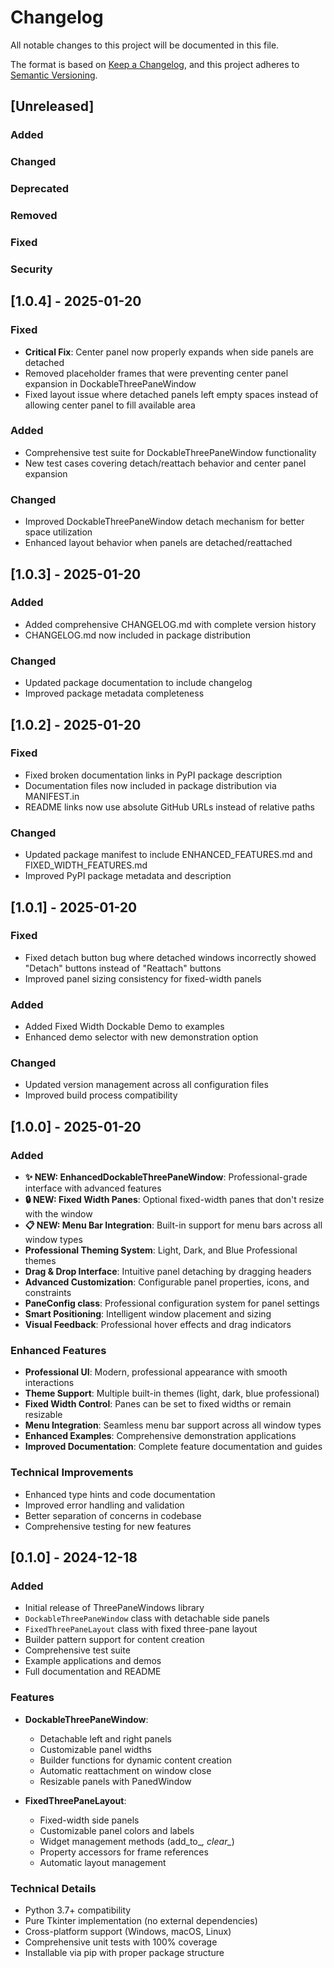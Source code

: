 # Changelog

All notable changes to this project will be documented in this file.

The format is based on [Keep a Changelog](https://keepachangelog.com/en/1.0.0/),
and this project adheres to [Semantic Versioning](https://semver.org/spec/v2.0.0.html).

## [Unreleased]

### Added
### Changed
### Deprecated
### Removed
### Fixed
### Security

## [1.0.4] - 2025-01-20

### Fixed
- **Critical Fix**: Center panel now properly expands when side panels are detached
- Removed placeholder frames that were preventing center panel expansion in DockableThreePaneWindow
- Fixed layout issue where detached panels left empty spaces instead of allowing center panel to fill available area

### Added
- Comprehensive test suite for DockableThreePaneWindow functionality
- New test cases covering detach/reattach behavior and center panel expansion

### Changed
- Improved DockableThreePaneWindow detach mechanism for better space utilization
- Enhanced layout behavior when panels are detached/reattached

## [1.0.3] - 2025-01-20

### Added
- Added comprehensive CHANGELOG.md with complete version history
- CHANGELOG.md now included in package distribution

### Changed
- Updated package documentation to include changelog
- Improved package metadata completeness

## [1.0.2] - 2025-01-20

### Fixed
- Fixed broken documentation links in PyPI package description
- Documentation files now included in package distribution via MANIFEST.in
- README links now use absolute GitHub URLs instead of relative paths

### Changed
- Updated package manifest to include ENHANCED_FEATURES.md and FIXED_WIDTH_FEATURES.md
- Improved PyPI package metadata and description

## [1.0.1] - 2025-01-20

### Fixed
- Fixed detach button bug where detached windows incorrectly showed "Detach" buttons instead of "Reattach" buttons
- Improved panel sizing consistency for fixed-width panels

### Added
- Added Fixed Width Dockable Demo to examples
- Enhanced demo selector with new demonstration option

### Changed
- Updated version management across all configuration files
- Improved build process compatibility

## [1.0.0] - 2025-01-20

### Added
- **✨ NEW: EnhancedDockableThreePaneWindow**: Professional-grade interface with advanced features
- **🔒 NEW: Fixed Width Panes**: Optional fixed-width panes that don't resize with the window
- **📋 NEW: Menu Bar Integration**: Built-in support for menu bars across all window types
- **Professional Theming System**: Light, Dark, and Blue Professional themes
- **Drag & Drop Interface**: Intuitive panel detaching by dragging headers
- **Advanced Customization**: Configurable panel properties, icons, and constraints
- **PaneConfig class**: Professional configuration system for panel settings
- **Smart Positioning**: Intelligent window placement and sizing
- **Visual Feedback**: Professional hover effects and drag indicators

### Enhanced Features
- **Professional UI**: Modern, professional appearance with smooth interactions
- **Theme Support**: Multiple built-in themes (light, dark, blue professional)
- **Fixed Width Control**: Panes can be set to fixed widths or remain resizable
- **Menu Integration**: Seamless menu bar support across all window types
- **Enhanced Examples**: Comprehensive demonstration applications
- **Improved Documentation**: Complete feature documentation and guides

### Technical Improvements
- Enhanced type hints and code documentation
- Improved error handling and validation
- Better separation of concerns in codebase
- Comprehensive testing for new features

## [0.1.0] - 2024-12-18

### Added
- Initial release of ThreePaneWindows library
- `DockableThreePaneWindow` class with detachable side panels
- `FixedThreePaneLayout` class with fixed three-pane layout
- Builder pattern support for content creation
- Comprehensive test suite
- Example applications and demos
- Full documentation and README

### Features
- **DockableThreePaneWindow**:
  - Detachable left and right panels
  - Customizable panel widths
  - Builder functions for dynamic content creation
  - Automatic reattachment on window close
  - Resizable panels with PanedWindow
  
- **FixedThreePaneLayout**:
  - Fixed-width side panels
  - Customizable panel colors and labels
  - Widget management methods (add_to_*, clear_*)
  - Property accessors for frame references
  - Automatic layout management

### Technical Details
- Python 3.7+ compatibility
- Pure Tkinter implementation (no external dependencies)
- Cross-platform support (Windows, macOS, Linux)
- Comprehensive unit tests with 100% coverage
- Installable via pip with proper package structure